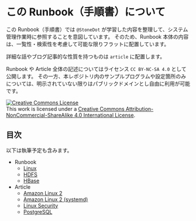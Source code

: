 # この Runbook（手順書）について
この Runbook（手順書）では `@StoneDot` が学習した内容を整理して、システム管理作業時に参照することを意図しています。
そのため、Runbook 本体の内容は、一覧性・検索性を考慮して可能な限りフラットに配置しています。

詳細な話やブログ記事的な性質を持つものは `article` に配置します。

Runbook や Article 全体の記述についてはライセンス `CC BY-NC-SA 4.0` として公開します。
その一方、本レポジトリ内のサンプルプログラムや設定箇所のみについては、明示されていない限りはパブリックドメインとし自由に利用が可能です。

<a rel="license" href="http://creativecommons.org/licenses/by-nc-sa/4.0/">
<img alt="Creative Commons License" style="border-width:0" src="https://i.creativecommons.org/l/by-nc-sa/4.0/88x31.png" />
</a>
<br />
This work is licensed under a
<a rel="license" href="http://creativecommons.org/licenses/by-nc-sa/4.0/">
Creative Commons Attribution-NonCommercial-ShareAlike 4.0 International License</a>.


## 目次
以下は執筆予定も含みます。

- Runbook
  - [Linux](Linux.md)
  - [HDFS](HDFS.md)
  - [HBase](HBase.md)
- Article
  - [Amazon Linux 2](article/AmazonLinux2.md)
  - [Amazon Linux 2 (systemd)](article/AL2-Systemd.md)
  - [Linux Security](article/LinuxSecurity.md)
  - [PostgreSQL](article/PostgreSQL.md)
